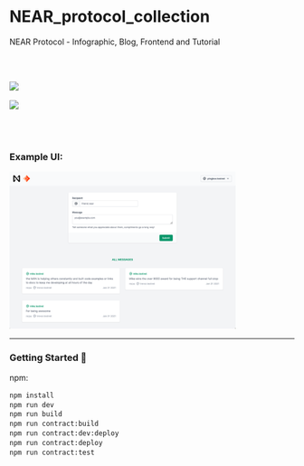 # NEAR_protocol_collection
NEAR Protocol - Infographic, Blog, Frontend and Tutorial 


<br />
<br />

<p>
<img src="https://near.org/wp-content/themes/near-19/assets/img/neue/logo.svg?t=1600963474" width="200">
</p>

<p>
<img src="https://miro.medium.com/max/1140/0*BimXGGrGaRFuQipU.png" width="200">
</p>

<br />
<br />


### Example UI:

<img src="./public/docs/demo.png" width="400">

----

### Getting Started 🚀

npm:
```sh
npm install
npm run dev
npm run build
npm run contract:build
npm run contract:dev:deploy
npm run contract:deploy
npm run contract:test
```
